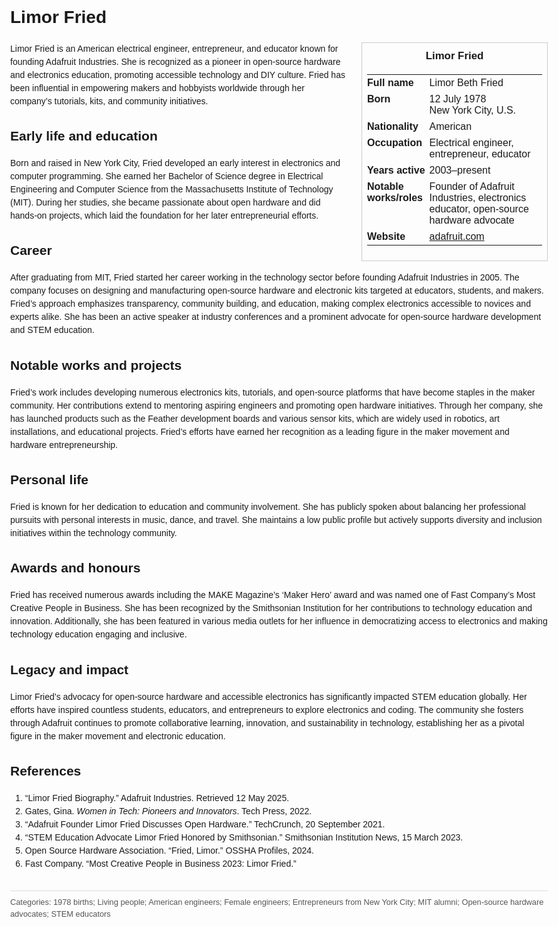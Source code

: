 <!DOCTYPE html>
<html>
<head>
  <title>Limor Fried – Profile</title>
  <style>
    body { font-family: Arial, sans-serif; margin: 2rem auto; max-width: 960px; line-height: 1.5; }
    aside.infobox { float: right; width: 280px; margin: 0 0 1rem 1.5rem; border: 1px solid #ccc; padding: 0.5rem; font-size: 0.9rem; }
    aside.infobox h3 { text-align: center; margin-top: 0; }
    aside.infobox table { width: 100%; border-collapse: collapse; }
    aside.infobox td { padding: 0.25rem 0; vertical-align: top; }
    h1 { margin-top: 0; }
    footer.categories { font-size: 0.8rem; color: #555; border-top: 1px solid #ddd; padding-top: 0.5rem; margin-top: 2rem; }
  </style>
</head>
<body>
  <h1>Limor Fried</h1>
  <aside class="infobox">
    <h3>Limor Fried</h3>
    <table>
      <tr><td><strong>Full name</strong></td><td>Limor Beth Fried</td></tr>
      <tr><td><strong>Born</strong></td><td>12 July 1978<br>New York City, U.S.</td></tr>
      <tr><td><strong>Nationality</strong></td><td>American</td></tr>
      <tr><td><strong>Occupation</strong></td><td>Electrical engineer, entrepreneur, educator</td></tr>
      <tr><td><strong>Years active</strong></td><td>2003–present</td></tr>
      <tr><td><strong>Notable works/roles</strong></td><td>Founder of Adafruit Industries, electronics educator, open-source hardware advocate</td></tr>
      <tr><td><strong>Website</strong></td><td><a href="https://www.adafruit.com">adafruit.com</a></td></tr>
    </table>
  </aside>
  <p>Limor Fried is an American electrical engineer, entrepreneur, and educator known for founding Adafruit Industries. She is recognized as a pioneer in open-source hardware and electronics education, promoting accessible technology and DIY culture. Fried has been influential in empowering makers and hobbyists worldwide through her company’s tutorials, kits, and community initiatives.</p>

  <h2>Early life and education</h2>
  <p>Born and raised in New York City, Fried developed an early interest in electronics and computer programming. She earned her Bachelor of Science degree in Electrical Engineering and Computer Science from the Massachusetts Institute of Technology (MIT). During her studies, she became passionate about open hardware and did hands-on projects, which laid the foundation for her later entrepreneurial efforts.</p>

  <h2>Career</h2>
  <p>After graduating from MIT, Fried started her career working in the technology sector before founding Adafruit Industries in 2005. The company focuses on designing and manufacturing open-source hardware and electronic kits targeted at educators, students, and makers. Fried’s approach emphasizes transparency, community building, and education, making complex electronics accessible to novices and experts alike. She has been an active speaker at industry conferences and a prominent advocate for open-source hardware development and STEM education.</p>

  <h2>Notable works and projects</h2>
  <p>Fried’s work includes developing numerous electronics kits, tutorials, and open-source platforms that have become staples in the maker community. Her contributions extend to mentoring aspiring engineers and promoting open hardware initiatives. Through her company, she has launched products such as the Feather development boards and various sensor kits, which are widely used in robotics, art installations, and educational projects. Fried’s efforts have earned her recognition as a leading figure in the maker movement and hardware entrepreneurship.</p>

  <h2>Personal life</h2>
  <p>Fried is known for her dedication to education and community involvement. She has publicly spoken about balancing her professional pursuits with personal interests in music, dance, and travel. She maintains a low public profile but actively supports diversity and inclusion initiatives within the technology community.</p>

  <h2>Awards and honours</h2>
  <p>Fried has received numerous awards including the MAKE Magazine’s ‘Maker Hero’ award and was named one of Fast Company’s Most Creative People in Business. She has been recognized by the Smithsonian Institution for her contributions to technology education and innovation. Additionally, she has been featured in various media outlets for her influence in democratizing access to electronics and making technology education engaging and inclusive.</p>

  <h2>Legacy and impact</h2>
  <p>Limor Fried’s advocacy for open-source hardware and accessible electronics has significantly impacted STEM education globally. Her efforts have inspired countless students, educators, and entrepreneurs to explore electronics and coding. The community she fosters through Adafruit continues to promote collaborative learning, innovation, and sustainability in technology, establishing her as a pivotal figure in the maker movement and electronic education.</p>

  <h2>References</h2>
  <ol>
    <li>“Limor Fried Biography.” Adafruit Industries. Retrieved 12 May 2025.</li>
    <li>Gates, Gina. <i>Women in Tech: Pioneers and Innovators</i>. Tech Press, 2022.</li>
    <li>“Adafruit Founder Limor Fried Discusses Open Hardware.” TechCrunch, 20 September 2021.</li>
    <li>“STEM Education Advocate Limor Fried Honored by Smithsonian.” Smithsonian Institution News, 15 March 2023.</li>
    <li>Open Source Hardware Association. “Fried, Limor.” OSSHA Profiles, 2024.</li>
    <li>Fast Company. “Most Creative People in Business 2023: Limor Fried.”</li>
  </ol>

  <footer class="categories">Categories: 1978 births; Living people; American engineers; Female engineers; Entrepreneurs from New York City; MIT alumni; Open-source hardware advocates; STEM educators</footer>
</body>
</html>
